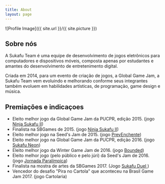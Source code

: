 ```yaml
---
title: About
layout: page
---
```

![Profile Image]({{ site.url }}/{{ site.picture }})

<h2>Sobre nós</h2>

<p>A Sukafu Team é uma equipe de desenvolvimento de jogos eletrônicos para computadores e dispositivos móveis, composta apenas por estudantes e amantes do desenvolvimento de entretenimento digital.</p>
<p>Criada em 2014, para um evento de criação de jogos, a Global Game Jam, a Sukafu Team vem evoluindo e melhorando conforme seus integrantes também evoluem em habilidades artísticas, de programação, game design e música.</p>

<h2>Premiações e indicaçoes</h2>

<ul class="skill-list">
	<li>Eleito melhor jogo da Global Game Jam da PUCPR, edição 2015. (jogo <a target="_blank" href="https://sukafu-team.itch.io/ninja-sukafu-ii">Ninja Sukafu II</a>)</li>
	<li>Finalista na SBGames de 2015. (jogo <a target="_blank" href="https://sukafu-team.itch.io/ninja-sukafu-ii"> Ninja Sukafu II</a>)</li>
	<li>Eleito melhor jogo na Seed's Jam de 2015. (jogo <a target="_blank" href="https://sukafu-team.itch.io/prev-enchente">PrevEnchente</a>)</li>
	<li>Eleito melhor jogo na Global Game Jam da PUCPR, edição 2016. (jogo <a target="_blank" href="https://sukafu-team.itch.io/sukafu-neon">Sukafu Neon</a>)</li>
	<li>Eleito melhor jogo da Winter Game Jam de 2016. (jogo <a target="_blank" href="https://sukafu-team.itch.io/bounded">Bounded</a>)</li>
	<li>Eleito melhor jogo (pelo público e pelo júri) da Seed's Jam de 2016. (jogo <a target="_blank" href="https://sukafu-team.itch.io/jornada-paralimpica">Jornada Paralímpica</a>)</li>
	<li>Finalista na mostra de artes da SBGames 2017. (Jogo <a target="_blank" href="https://sukafu-team.itch.io/sukafu-duel"> Sukafu Duel </a>)</li>
	<li>Vencedor do desafio "Pira no Cartola" que aconteceu na Brasil Game Jam 2017. (jogo Cartolaria)</li>
</ul>
